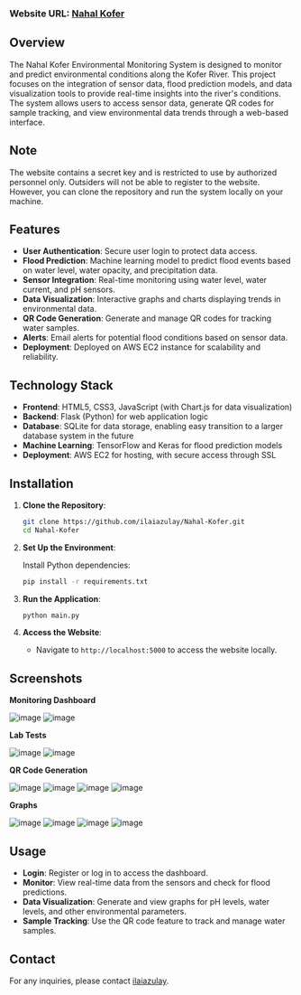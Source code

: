 ### Website URL: [Nahal Kofer](https://nahalkofer.us.to/)

## Overview

The Nahal Kofer Environmental Monitoring System is designed to monitor and predict environmental conditions along the Kofer River. This project focuses on the integration of sensor data, flood prediction models, and data visualization tools to provide real-time insights into the river's conditions. The system allows users to access sensor data, generate QR codes for sample tracking, and view environmental data trends through a web-based interface.

## Note

The website contains a secret key and is restricted to use by authorized personnel only. Outsiders will not be able to register to the website. However, you can clone the repository and run the system locally on your machine.

## Features

- **User Authentication**: Secure user login to protect data access.
- **Flood Prediction**: Machine learning model to predict flood events based on water level, water opacity, and precipitation data.
- **Sensor Integration**: Real-time monitoring using water level, water current, and pH sensors.
- **Data Visualization**: Interactive graphs and charts displaying trends in environmental data.
- **QR Code Generation**: Generate and manage QR codes for tracking water samples.
- **Alerts**: Email alerts for potential flood conditions based on sensor data.
- **Deployment**: Deployed on AWS EC2 instance for scalability and reliability.

## Technology Stack

- **Frontend**: HTML5, CSS3, JavaScript (with Chart.js for data visualization)
- **Backend**: Flask (Python) for web application logic
- **Database**: SQLite for data storage, enabling easy transition to a larger database system in the future
- **Machine Learning**: TensorFlow and Keras for flood prediction models
- **Deployment**: AWS EC2 for hosting, with secure access through SSL

## Installation

1. **Clone the Repository**:
   ```bash
   git clone https://github.com/ilaiazulay/Nahal-Kofer.git
   cd Nahal-Kofer
   ```

2. **Set Up the Environment**:

   Install Python dependencies:
     ```bash
     pip install -r requirements.txt
     ```

4. **Run the Application**:
   ```bash
   python main.py
   ```

5. **Access the Website**:
   - Navigate to `http://localhost:5000` to access the website locally.
  
## Screenshots

**Monitoring Dashboard**

![image](https://github.com/user-attachments/assets/7167f434-dc42-423b-890b-0466aa55f951)
![image](https://github.com/user-attachments/assets/5f83a5ba-ab3c-4289-aedc-43dd2a48bf32)

**Lab Tests**

![image](https://github.com/user-attachments/assets/2b3caadc-3ffa-4700-8066-bf74edd37aa9)
![image](https://github.com/user-attachments/assets/8f365ac4-7ab0-41eb-a17b-aa145cd3a895)

**QR Code Generation**

![image](https://github.com/user-attachments/assets/69631348-a278-4abf-8e02-fa7ca1caf34c)
![image](https://github.com/user-attachments/assets/601a5d3f-6140-48c0-a663-2a903fa3a80d)
![image](https://github.com/user-attachments/assets/410ccf92-78d0-43bb-bf12-c822bce22a69)
![image](https://github.com/user-attachments/assets/4c62bb57-332d-4a6a-9450-4c71dd52f508)

**Graphs**

![image](https://github.com/user-attachments/assets/46166673-3adc-4190-9f80-9cca19865aad)
![image](https://github.com/user-attachments/assets/dfb5204d-0c45-4fa1-8cf8-04548fd78890)
![image](https://github.com/user-attachments/assets/e1401d16-b120-4f96-8f86-53d18e2a5ae8)
![image](https://github.com/user-attachments/assets/796471ea-aa43-4bb8-adf2-ba34944ed324)

## Usage

- **Login**: Register or log in to access the dashboard.
- **Monitor**: View real-time data from the sensors and check for flood predictions.
- **Data Visualization**: Generate and view graphs for pH levels, water levels, and other environmental parameters.
- **Sample Tracking**: Use the QR code feature to track and manage water samples.

## Contact

For any inquiries, please contact [ilaiazulay](https://github.com/ilaiazulay).
